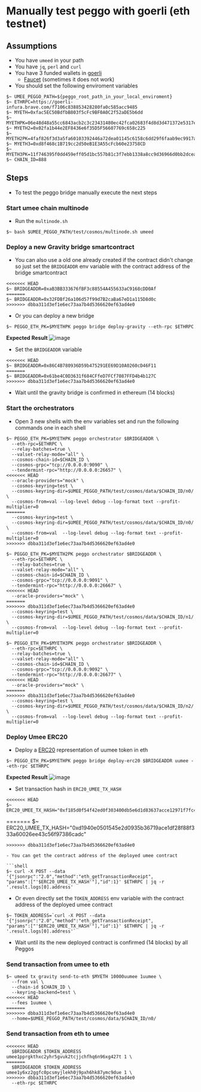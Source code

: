 # Manually test peggo with goerli (eth testnet)

## Assumptions

- You have `umeed` in your path
- You have `jq`, `perl` and `curl`
- You have 3 funded wallets in [goerli](https://goerli.etherscan.io/)
  - [Faucet](https://goerli-faucet.mudit.blog/) (sometimes it does not work)
- You should set the following enviroment variables

```shell
$~ UMEE_PEGGO_PATH=${peggo_root_path_in_your_local_enviroment}
$~ ETHRPC=https://goerli-infura.brave.com/f7106c838853428280fa0c585acc9485
$~ MYETH=0xfac5EC50BdfbB803f5cFc9BF0A0C2f52aDE5b6dd
$~ MYETHPK=06e48d48a55cc6843acb2c3c23431480ec42fca02683f4d8d3d471372e5317ee
$~ MYETH2=0x02fa1b44e2EF8436e6f35D5F56607769c658c225
$~ MYETH2PK=4faf826f3d3a5fa60103392446a72dea01145c6158c6dd29f6faab9ec9917a1b
$~ MYETH3=0xd8f468c1B719cc2d50eB1E3A55cFcb60e23758CD
$~ MYETH3PK=11f746395f0dd459eff05d1bc557b81c3f7ebb1338a8cc9d36966d0bb2dcea21
$~ CHAIN_ID=888
```

<!--
```fish
<<<<<<< HEAD
set ETHRPC https://goerli-infura.brave.com/f7106c838853428280fa0c585acc9485
=======
$~ set ETHRPC https://goerli-infura.brave.com/f7106c838853428280fa0c585acc9485
>>>>>>> dbba311d3ef1e6ec73aa7b4d5366620ef63ad4e0
set MYETH 0xfac5EC50BdfbB803f5cFc9BF0A0C2f52aDE5b6dd
set MYETHPK 06e48d48a55cc6843acb2c3c23431480ec42fca02683f4d8d3d471372e5317ee
set MYETH2 0x02fa1b44e2EF8436e6f35D5F56607769c658c225
set MYETH2PK 4faf826f3d3a5fa60103392446a72dea01145c6158c6dd29f6faab9ec9917a1b
set MYETH3 0xd8f468c1B719cc2d50eB1E3A55cFcb60e23758CD
set MYETH3PK 11f746395f0dd459eff05d1bc557b81c3f7ebb1338a8cc9d36966d0bb2dcea21
set CHAIN_ID 888
<<<<<<< HEAD
set BRIDGEADDR 0x86C4B780936D59b475291EE69D10A0260cD46F11
set ERC20_UMEE_TX_HASH 0xee1c5539df361e1fca437d6de9f8590efebbae156daa9769645626a36dba3b1c
set TOKEN_ADDRESS 0xdcbb485f280284ec571e11eb09490677a5bdd569
=======
set BRIDGEADDR 0x61be4C0D3631f684CFfeD7FCf7087FFD4b4b127C
set ERC20_UMEE_TX_HASH 0x412e6f389d5b59dba62951d7f162bb7328d712aa1f49515a0e2e9a29162c3e26
>>>>>>> dbba311d3ef1e6ec73aa7b4d5366620ef63ad4e0
```
-->

## Steps

- To test the peggo bridge manually execute the next steps

### Start umee chain multinode

- Run the `multinode.sh`

```shell
$~ bash $UMEE_PEGGO_PATH/test/cosmos/multinode.sh umeed
```

### Deploy a new Gravity bridge smartcontract

- You can also use a old one already created if the contract didn't change so just
set the `BRIDGEADDR` env variable with the contract address of the bridge smartcontract

```shell
<<<<<<< HEAD
$~ BRIDGEADDR=0xaB3BB333676fBF3c88554A455633aC9168cDD0Af
=======
$~ BRIDGEADDR=0x32FDBf26a106d57f99d7B2caBa67eD1a115D8d0c
>>>>>>> dbba311d3ef1e6ec73aa7b4d5366620ef63ad4e0
```

- Or you can deploy a new bridge

```shell
$~ PEGGO_ETH_PK=$MYETHPK peggo bridge deploy-gravity --eth-rpc $ETHRPC
```

__Expected Result__
![image](https://user-images.githubusercontent.com/17556614/160243283-bad93a66-7b09-467c-b1a8-80e2a9336b68.png)

- Set the `BRIDGEADDR` variable

```shell
<<<<<<< HEAD
$~ BRIDGEADDR=0x86C4B780936D59b475291EE69D10A0260cD46F11
=======
$~ BRIDGEADDR=0x61be4C0D3631f684CFfeD7FCf7087FFD4b4b127C
>>>>>>> dbba311d3ef1e6ec73aa7b4d5366620ef63ad4e0
```

- Wait until the gravity bridge is confirmed in ethereum (14 blocks)

### Start the orchestrators

- Open 3 new shells with the env variables set and run
the following commands one in each shell

```shell
$~ PEGGO_ETH_PK=$MYETHPK peggo orchestrator $BRIDGEADDR \
  --eth-rpc=$ETHRPC \
  --relay-batches=true \
  --valset-relay-mode="all" \
  --cosmos-chain-id=$CHAIN_ID \
  --cosmos-grpc="tcp://0.0.0.0:9090" \
  --tendermint-rpc="http://0.0.0.0:26657" \
<<<<<<< HEAD
  --oracle-providers="mock" \
  --cosmos-keyring=test \
  --cosmos-keyring-dir=$UMEE_PEGGO_PATH/test/cosmos/data/$CHAIN_ID/n0/ \
  --cosmos-from=val --log-level debug --log-format text --profit-multiplier=0
=======
  --cosmos-keyring=test \
  --cosmos-keyring-dir=$UMEE_PEGGO_PATH/test/cosmos/data/$CHAIN_ID/n0/ \
  --cosmos-from=val  --log-level debug --log-format text --profit-multiplier=0
>>>>>>> dbba311d3ef1e6ec73aa7b4d5366620ef63ad4e0
```

```shell
$~ PEGGO_ETH_PK=$MYETH2PK peggo orchestrator $BRIDGEADDR \
  --eth-rpc=$ETHRPC \
  --relay-batches=true \
  --valset-relay-mode="all" \
  --cosmos-chain-id=$CHAIN_ID \
  --cosmos-grpc="tcp://0.0.0.0:9091" \
  --tendermint-rpc="http://0.0.0.0:26667" \
<<<<<<< HEAD
  --oracle-providers="mock" \
=======
>>>>>>> dbba311d3ef1e6ec73aa7b4d5366620ef63ad4e0
  --cosmos-keyring=test \
  --cosmos-keyring-dir=$UMEE_PEGGO_PATH/test/cosmos/data/$CHAIN_ID/n1/ \
  --cosmos-from=val  --log-level debug --log-format text --profit-multiplier=0
```

```shell
$~ PEGGO_ETH_PK=$MYETH3PK peggo orchestrator $BRIDGEADDR \
  --eth-rpc=$ETHRPC \
  --relay-batches=true \
  --valset-relay-mode="all" \
  --cosmos-chain-id=$CHAIN_ID \
  --cosmos-grpc="tcp://0.0.0.0:9092" \
  --tendermint-rpc="http://0.0.0.0:26677" \
<<<<<<< HEAD
  --oracle-providers="mock" \
=======
>>>>>>> dbba311d3ef1e6ec73aa7b4d5366620ef63ad4e0
  --cosmos-keyring=test \
  --cosmos-keyring-dir=$UMEE_PEGGO_PATH/test/cosmos/data/$CHAIN_ID/n2/ \
  --cosmos-from=val  --log-level debug --log-format text --profit-multiplier=0
```

### Deploy Umee ERC20

- Deploy a [ERC20](https://eips.ethereum.org/EIPS/eip-20) representation of uumee
token in eth

```shell
$~ PEGGO_ETH_PK=$MYETHPK peggo bridge deploy-erc20 $BRIDGEADDR uumee --eth-rpc $ETHRPC
```

__Expected Result__
![image](https://user-images.githubusercontent.com/17556614/160244050-4317c0c7-1328-4654-ae41-7b1069aa1624.png)

- Set transaction hash in `ERC20_UMEE_TX_HASH`

```shell
<<<<<<< HEAD
$~ ERC20_UMEE_TX_HASH="0xf185d0f54f42ed0f303400db5e6d1d83637acce12971f7fc48b3e33b8e11ad0b"
```

<!--
```fish
set ERC20_UMEE_TX_HASH 0xf185d0f54f42ed0f303400db5e6d1d83637acce12971f7fc48b3e33b8e11ad0b
```
-->
=======
$~ ERC20_UMEE_TX_HASH="0xd1940e0501545e2d0935b36719ace1df28f88f333a60026ee43c56f97386cadc"
```
>>>>>>> dbba311d3ef1e6ec73aa7b4d5366620ef63ad4e0

- You can get the contract address of the deployed umee contract

```shell
$~ curl -X POST --data '{"jsonrpc":"2.0","method":"eth_getTransactionReceipt",
"params":["'$ERC20_UMEE_TX_HASH'"],"id":1}' $ETHRPC | jq -r '.result.logs[0].address'
```

- Or even directly set the `TOKEN_ADDRESS` env variable with the contract
address of the deployed umee contract

```shell
$~ TOKEN_ADDRESS=`curl -X POST --data '{"jsonrpc":"2.0","method":"eth_getTransactionReceipt",
"params":["'$ERC20_UMEE_TX_HASH'"],"id":1}' $ETHRPC | jq -r '.result.logs[0].address'`
```

<!--
```fish
$~ set TOKEN_ADDRESS (curl -X POST --data '{"jsonrpc":"2.0","method":"eth_getTransactionReceipt", "params":["'$ERC20_UMEE_TX_HASH'"],"id":1}' $ETHRPC | jq -r '.result.logs[0].address')
```
 -->

- Wait until its the new deployed contract is confirmed (14 blocks) by all Peggos

### Send transaction from umee to eth

```shell
$~ umeed tx gravity send-to-eth $MYETH 10000uumee 1uumee \
  --from val \
  --chain-id $CHAIN_ID \
  --keyring-backend=test \
<<<<<<< HEAD
  --fees 1uumee \
=======
>>>>>>> dbba311d3ef1e6ec73aa7b4d5366620ef63ad4e0
  --home=$UMEE_PEGGO_PATH/test/cosmos/data/$CHAIN_ID/n0/
```

### Send transaction from eth to umee

```shell $~ PEGGO_ETH_PK=$MYETHPK peggo bridge send-to-cosmos \
<<<<<<< HEAD
  $BRIDGEADDR $TOKEN_ADDRESS umee1pprgkthxc2yhr5gvuk2tcjjchfhq6n96xg427t 1 \
=======
  $BRIDGEADDR $TOKEN_ADDRESS umee1y6xz2ggfc0pcsmyjlekh0j9pxh6hk87ymc9due 1 \
>>>>>>> dbba311d3ef1e6ec73aa7b4d5366620ef63ad4e0
  --eth-rpc $ETHRPC
```
